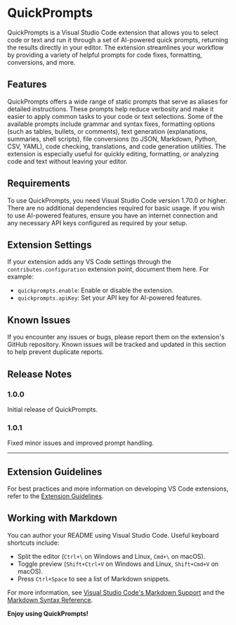 # QuickPrompts

QuickPrompts is a Visual Studio Code extension that allows you to select code or text and run it through a set of AI-powered quick prompts, returning the results directly in your editor. The extension streamlines your workflow by providing a variety of helpful prompts for code fixes, formatting, conversions, and more.

## Features

QuickPrompts offers a wide range of static prompts that serve as aliases for detailed instructions. These prompts help reduce verbosity and make it easier to apply common tasks to your code or text selections. Some of the available prompts include grammar and syntax fixes, formatting options (such as tables, bullets, or comments), text generation (explanations, summaries, shell scripts), file conversions (to JSON, Markdown, Python, CSV, YAML), code checking, translations, and code generation utilities. The extension is especially useful for quickly editing, formatting, or analyzing code and text without leaving your editor.

## Requirements

To use QuickPrompts, you need Visual Studio Code version 1.70.0 or higher. There are no additional dependencies required for basic usage. If you wish to use AI-powered features, ensure you have an internet connection and any necessary API keys configured as required by your setup.

## Extension Settings

If your extension adds any VS Code settings through the `contributes.configuration` extension point, document them here. For example:

- `quickprompts.enable`: Enable or disable the extension.
- `quickprompts.apiKey`: Set your API key for AI-powered features.

## Known Issues

If you encounter any issues or bugs, please report them on the extension's GitHub repository. Known issues will be tracked and updated in this section to help prevent duplicate reports.

## Release Notes

### 1.0.0

Initial release of QuickPrompts.

### 1.0.1

Fixed minor issues and improved prompt handling.

---

## Extension Guidelines

For best practices and more information on developing VS Code extensions, refer to the [Extension Guidelines](https://code.visualstudio.com/api/references/extension-guidelines).

## Working with Markdown

You can author your README using Visual Studio Code. Useful keyboard shortcuts include:

- Split the editor (`Ctrl+\` on Windows and Linux, `Cmd+\` on macOS).
- Toggle preview (`Shift+Ctrl+V` on Windows and Linux, `Shift+Cmd+V` on macOS).
- Press `Ctrl+Space` to see a list of Markdown snippets.

For more information, see [Visual Studio Code's Markdown Support](http://code.visualstudio.com/docs/languages/markdown) and the [Markdown Syntax Reference](https://help.github.com/articles/markdown-basics/).

**Enjoy using QuickPrompts!**
